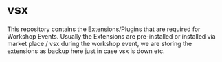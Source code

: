 # vsx

This repository contains the Extensions/Plugins that are required for Workshop Events. Usually the Extensions are pre-installed or installed via market place / vsx during the workshop event, we are storing the extensions as backup here just in case vsx is down etc. 
